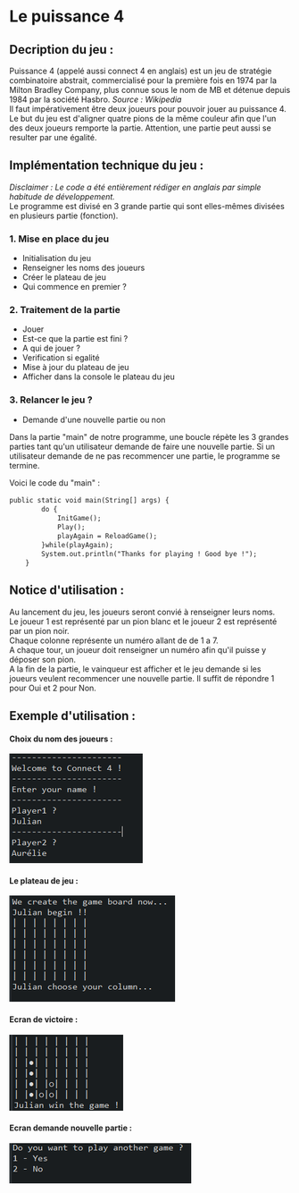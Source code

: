# Le puissance 4

## Decription du jeu :

Puissance 4 (appelé aussi connect 4 en anglais) est un jeu de stratégie combinatoire abstrait, commercialisé pour la première fois en 1974 par la Milton Bradley Company, plus connue sous le nom de MB et détenue depuis 1984 par la société Hasbro. *Source : Wikipedia*\
Il faut impérativement être deux joueurs pour pouvoir jouer au puissance 4.\
Le but du jeu est d'aligner quatre pions de la même couleur afin que l'un des deux joueurs remporte la partie.
Attention, une partie peut aussi se resulter par une égalité.

## Implémentation technique du jeu :
*Disclaimer : Le code a été entièrement rédiger en anglais par simple habitude de développement.*\
Le programme est divisé en 3 grande partie qui sont elles-mêmes divisées en plusieurs partie (fonction).

### 1. Mise en place du jeu
 * Initialisation du jeu
 * Renseigner les noms des joueurs
 * Créer le plateau de jeu
 * Qui commence en premier ?

### 2. Traitement de la partie
 * Jouer
 * Est-ce que la partie est fini ?
 * A qui de jouer ?
 * Verification si egalité
 * Mise à jour du plateau de jeu
 * Afficher dans la console le plateau du jeu

### 3. Relancer le jeu ?
 * Demande d'une nouvelle partie ou non

Dans la partie "main" de notre programme, une boucle répète les 3 grandes parties tant qu'un utilisateur demande de faire une nouvelle partie. Si un utilisateur demande de ne pas recommencer une partie, le programme se termine.

Voici le code du "main" :

```
public static void main(String[] args) {
		do {
			InitGame();
			Play();
			playAgain = ReloadGame();
		}while(playAgain);
		System.out.println("Thanks for playing ! Good bye !");
	}
```

## Notice d'utilisation :
Au lancement du jeu, les joueurs seront convié à renseigner leurs noms.\
Le joueur 1 est représenté par un pion blanc et le joueur 2 est représenté par un pion noir.\
Chaque colonne représente un numéro allant de de 1 a 7.\
A chaque tour, un joueur doit renseigner un numéro afin qu'il puisse y déposer son pion.\
A la fin de la partie, le vainqueur est afficher et le jeu demande si les joueurs veulent recommencer une nouvelle partie. Il suffit de répondre 1 pour Oui et 2 pour Non.

## Exemple d'utilisation :
#### Choix du nom des joueurs :
![alt text](https://github.com/Julian30520/connect4/blob/master/Images/playername.PNG "Image nom des joueurs")
#### Le plateau de jeu :
![alt text](https://github.com/Julian30520/connect4/blob/master/Images/board.PNG "Image plateau de jeu")
#### Ecran de victoire :
![alt text](https://github.com/Julian30520/connect4/blob/master/Images/win.PNG "Image victoire")
#### Ecran demande nouvelle partie :
![alt text](https://github.com/Julian30520/connect4/blob/master/Images/reload.PNG "Image recommencer partie")

